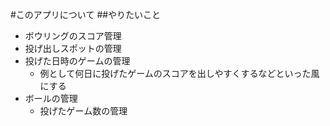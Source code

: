 #このアプリについて
##やりたいこと
- ボウリングのスコア管理
- 投げ出しスポットの管理
- 投げた日時のゲームの管理
    - 例として何日に投げたゲームのスコアを出しやすくするなどといった風にする
- ボールの管理
    - 投げたゲーム数の管理
